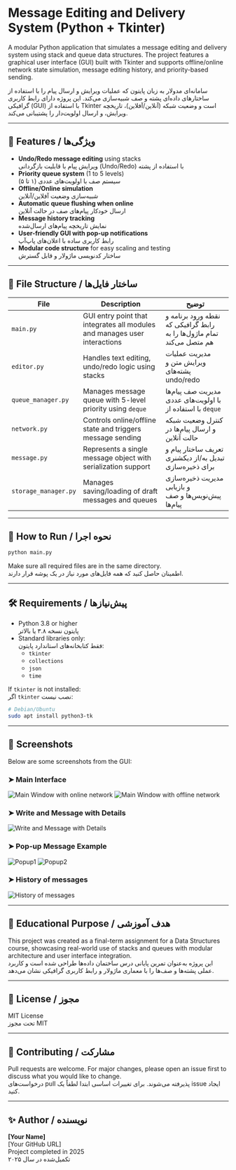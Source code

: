 # Message Editing and Delivery System (Python + Tkinter)

A modular Python application that simulates a message editing and delivery system using stack and queue data structures. The project features a graphical user interface (GUI) built with Tkinter and supports offline/online network state simulation, message editing history, and priority-based sending.

سامانه‌ای مدولار به زبان پایتون که عملیات ویرایش و ارسال پیام را با استفاده از ساختارهای داده‌ای پشته و صف شبیه‌سازی می‌کند. این پروژه دارای رابط کاربری گرافیکی (GUI) با استفاده از Tkinter است و وضعیت شبکه (آنلاین/آفلاین)، تاریخچه ویرایش، و ارسال اولویت‌دار را پشتیبانی می‌کند.

---

## 🚀 Features / ویژگی‌ها

- **Undo/Redo message editing** using stacks  
  ویرایش پیام با قابلیت بازگردانی (Undo/Redo) با استفاده از پشته
- **Priority queue system** (1 to 5 levels)  
  سیستم صف با اولویت‌های عددی (۱ تا ۵)
- **Offline/Online simulation**  
  شبیه‌سازی وضعیت آفلاین/آنلاین
- **Automatic queue flushing when online**  
  ارسال خودکار پیام‌های صف در حالت آنلاین
- **Message history tracking**  
  نمایش تاریخچه پیام‌های ارسال‌شده
- **User-friendly GUI with pop-up notifications**  
  رابط کاربری ساده با اعلان‌های پاپ‌آپ
- **Modular code structure** for easy scaling and testing  
  ساختار کدنویسی ماژولار و قابل گسترش

---

## 📂 File Structure / ساختار فایل‌ها

| File | Description | توضیح |
|------|-------------|--------|
| `main.py` | GUI entry point that integrates all modules and manages user interactions | نقطه ورود برنامه و رابط گرافیکی که تمام ماژول‌ها را به هم متصل می‌کند |
| `editor.py` | Handles text editing, undo/redo logic using stacks | مدیریت عملیات ویرایش متن و پشته‌های undo/redo |
| `queue_manager.py` | Manages message queue with 5-level priority using `deque` | مدیریت صف پیام‌ها با اولویت‌های عددی با استفاده از `deque` |
| `network.py` | Controls online/offline state and triggers message sending | کنترل وضعیت شبکه و ارسال پیام‌ها در حالت آنلاین |
| `message.py` | Represents a single message object with serialization support | تعریف ساختار پیام و تبدیل به/از دیکشنری برای ذخیره‌سازی |
| `storage_manager.py` | Manages saving/loading of draft messages and queues | مدیریت ذخیره‌سازی و بازیابی پیش‌نویس‌ها و صف پیام‌ها |

---

## 🧪 How to Run / نحوه اجرا

```bash
python main.py
```
Make sure all required files are in the same directory.  
اطمینان حاصل کنید که همه فایل‌های مورد نیاز در یک پوشه قرار دارند.

---

## 🛠 Requirements / پیش‌نیازها

- Python 3.8 or higher  
  پایتون نسخه ۳.۸ یا بالاتر
- Standard libraries only:  
  فقط کتابخانه‌های استاندارد پایتون:
  - `tkinter`
  - `collections`
  - `json`
  - `time`

If `tkinter` is not installed:  
اگر `tkinter` نصب نیست:
```bash
# Debian/Ubuntu
sudo apt install python3-tk
```

---
## 📸 Screenshots

Below are some screenshots from the GUI:

### ➤ Main Interface

![Main Window with online network](screenshots/network%20online.png)
![Main Window with offline network](screenshots/network%20offline.png)

### ➤ Write and Message with Details

![Write and Message with Details](screenshots/write%20and%20send.png)

### ➤ Pop-up Message Example

![Popup1](screenshots/pop-up%20window.png)
![Popup2](screenshots/popo-up%20window%202.png)

### ➤ History of messages

![History of messages](screenshots/history%20message.png)




---

## 📘 Educational Purpose / هدف آموزشی
This project was created as a final-term assignment for a Data Structures course, showcasing real-world use of stacks and queues with modular architecture and user interface integration.  
این پروژه به‌عنوان تمرین پایانی درس ساختمان داده‌ها طراحی شده است و کاربرد عملی پشته‌ها و صف‌ها را با معماری ماژولار و رابط کاربری گرافیکی نشان می‌دهد.

---

## 📎 License / مجوز
MIT License  
تحت مجوز MIT

---

## 🤝 Contributing / مشارکت
Pull requests are welcome. For major changes, please open an issue first to discuss what you would like to change.  
درخواست‌های pull پذیرفته می‌شوند. برای تغییرات اساسی ابتدا لطفاً یک issue ایجاد کنید.

---

## ✨ Author / نویسنده
**[Your Name]**  
[Your GitHub URL]  
Project completed in 2025  
تکمیل‌شده در سال ۲۰۲۵
